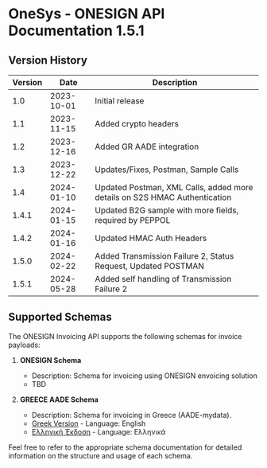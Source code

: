 # OneSys - ONESIGN API Documentation 1.5.1

## Version History

| Version | Date       | Description                       |
|---------|------------|-----------------------------------|
| 1.0     | 2023-10-01 | Initial release                   |
| 1.1     | 2023-11-15 | Added crypto headers              |
| 1.2     | 2023-12-16 | Added GR AADE integration         |
| 1.3     | 2023-12-22 | Updates/Fixes, Postman, Sample Calls |
| 1.4     | 2024-01-10 | Updated Postman, XML Calls, added more details on S2S HMAC Authentication |
| 1.4.1   | 2024-01-15 | Updated B2G sample with more fields, required by PEPPOL |
| 1.4.2   | 2024-01-16 | Updated HMAC Auth Headers |
| 1.5.0   | 2024-02-22 | Added Transmission Failure 2, Status Request, Updated POSTMAN |
| 1.5.1   | 2024-05-28 | Added self handling of Transmission Failure 2                  |


## Supported Schemas

The ONESIGN Invoicing API supports the following schemas for invoice payloads:

1. **ONESIGN Schema**
    - Description: Schema for invoicing using ONESIGN envoicing solution
    - TBD

2. **GREECE AADE Schema**
    - Description: Schema for invoicing in Greece (AADE-mydata).
    - [Greek Version](readme.aad.en.md) - Language: English
    - [Ελληνική Έκδοση](readme.aad.gr.md) - Language: Ελληνικά

Feel free to refer to the appropriate schema documentation for detailed information on the structure and usage of each schema.
